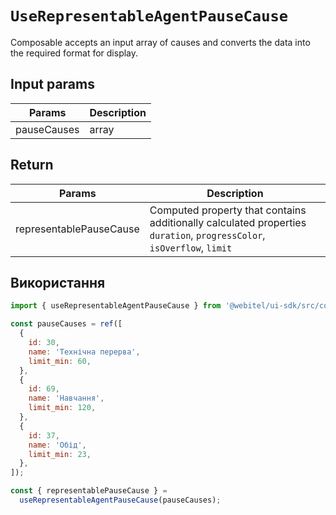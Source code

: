 # `UseRepresentableAgentPauseCause`

Сomposable accepts an input array of causes and converts the data into the required format for display.

## Input params

| Params      | Description |
| ----------- | ----------- |
| pauseCauses | array       |

## Return

| Params                  | Description                                                                                                           |
| ----------------------- | --------------------------------------------------------------------------------------------------------------------- |
| representablePauseCause | Computed property that contains additionally calculated properties `duration`, `progressColor`, `isOverflow`, `limit` |

## Використання

```js
import { useRepresentableAgentPauseCause } from '@webitel/ui-sdk/src/composables/useRepresentableAgentPauseCause/useRepresentableAgentPauseCause';

const pauseCauses = ref([
  {
    id: 30,
    name: 'Технічна перерва',
    limit_min: 60,
  },
  {
    id: 69,
    name: 'Навчання',
    limit_min: 120,
  },
  {
    id: 37,
    name: 'Обід',
    limit_min: 23,
  },
]);

const { representablePauseCause } =
  useRepresentableAgentPauseCause(pauseCauses);
```

